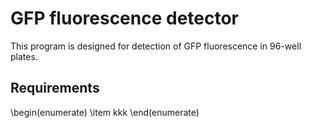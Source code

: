 # GFP fluorescence detector

This program is designed for detection of GFP fluorescence in 96-well plates.

## Requirements

\begin(enumerate)
\item kkk
\end(enumerate)
